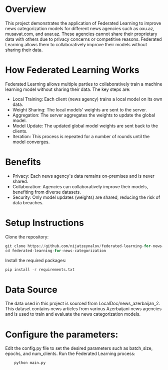 # Overview

This project demonstrates the application of Federated Learning to improve news categorization models for different news agencies such as oxu.az, musavat.com, and axar.az. These agencies cannot share their proprietary data with others due to privacy concerns or competitive reasons. Federated Learning allows them to collaboratively improve their models without sharing their data.

# How Federated Learning Works

Federated Learning allows multiple parties to collaboratively train a machine learning model without sharing their data. The key steps are:

* Local Training: Each client (news agency) trains a local model on its own data.
* Weight Sharing: The local models' weights are sent to the server.
* Aggregation: The server aggregates the weights to update the global model.
* Model Update: The updated global model weights are sent back to the clients.
* Iteration: This process is repeated for a number of rounds until the model converges.

# Benefits

* Privacy: Each news agency's data remains on-premises and is never shared.
* Collaboration: Agencies can collaboratively improve their models, benefiting from diverse datasets.
* Security: Only model updates (weights) are shared, reducing the risk of data breaches.

# Setup Instructions

Clone the repository:
```python
git clone https://github.com/nijatzeynalov/federated-learning-for-news-categorization.git
cd federated-learning-for-news-categorization
```
Install the required packages:

```python
pip install -r requirements.txt
```

# Data Source

The data used in this project is sourced from LocalDoc/news_azerbaijan_2. This dataset contains news articles from various Azerbaijani news agencies and is used to train and evaluate the news categorization models.

# Configure the parameters:

Edit the config.py file to set the desired parameters such as batch_size, epochs, and num_clients. Run the Federated Learning process:

```python
    python main.py
```

